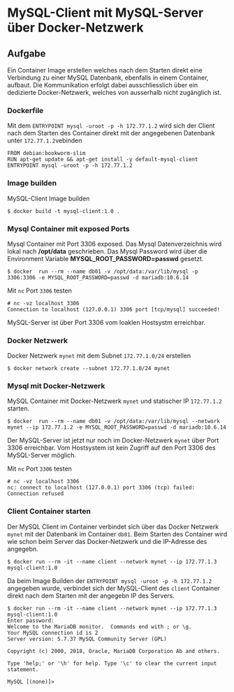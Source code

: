 # MySQL-Client mit MySQL-Server über Docker-Netzwerk

## Aufgabe
Ein Container Image erstellen welches nach dem Starten direkt eine Verbindung zu einer MySQL Datenbank, ebenfalls in einem Container, aufbaut. Die Kommunikation erfolgt dabei ausschliesslich über ein dedizierte Docker-Netzwerk, welches von ausserhalb nicht zugänglich ist.

### Dockerfile 

Mit dem `ENTRYPOINT mysql -uroot -p -h 172.77.1.2` wird sich der Client nach dem Starten des Container direkt mit der angegebenen Datenbank unter `172.77.1.2`vebinden

```
FROM debian:bookworm-slim
RUN apt-get update && apt-get install -y default-mysql-client
ENTRYPOINT mysql -uroot -p -h 172.77.1.2
```

### Image builden

MySQL-Client Image builden

    $ docker build -t mysql-client:1.0 .

### Mysql Container mit exposed Ports

Mysql Container mit Port 3306 exposed. Das Mysql Datenverzeichnis wird lokal nach **/opt/data** geschrieben. Das Mysql Password wird  über die Environment Variable **MYSQL_ROOT_PASSWORD=passwd** gesetzt.

    $ docker  run --rm --name db01 -v /opt/data:/var/lib/mysql -p 3306:3306 -e MYSQL_ROOT_PASSWORD=passwd -d mariadb:10.6.14

Mit `nc` Port `3306` testen

```
# nc -vz localhost 3306
Connection to localhost (127.0.0.1) 3306 port [tcp/mysql] succeeded!
```
MySQL-Server ist über Port 3306 vom loaklen Hostsystm erreichbar.


### Docker Netzwerk

Docker Netzwerk `mynet` mit dem Subnet `172.77.1.0/24` erstellen

    $ docker network create --subnet 172.77.1.0/24 mynet

### Mysql mit Docker-Netzwerk

MySQL Container mit Docker-Netzwerk `mynet` und statischer IP `172.77.1.2` starten.

    $ docker  run --rm --name db01 -v /opt/data:/var/lib/mysql --network mynet --ip 172.77.1.2 -e MYSQL_ROOT_PASSWORD=passwd -d mariadb:10.6.14

Der MySQL-Server ist jetzt nur noch im Docker-Netzwerk `mynet` über Port 3306 erreichbar. Vom Hostsystem ist kein Zugriff auf den Port 3306 des MySQL-Server möglich.

Mit `nc` Port `3306` testen

```
# nc -vz localhost 3306
nc: connect to localhost (127.0.0.1) port 3306 (tcp) failed: Connection refused
```

### Client Container starten

Der MySQL Client im Container verbindet sich über das Docker Netzwerk `mynet` mit der Datenbank im Container `db01`. 
Beim Starten des Container wird wie schon beim Server das Docker-Netzwerk und die IP-Adresse des angegebn.

    $ docker run --rm -it --name client --network mynet --ip 172.77.1.3 mysql-client:1.0

Da beim Image Builden der `ENTRYPOINT mysql -uroot -p -h 172.77.1.2` angegeben wurde, verbindet sich der MySQL-Client des `client` Container direkt nach dem Starten mit der angegebn IP des Servers.

```
$ docker run --rm -it --name client --network mynet --ip 172.77.1.3 mysql-client:1.0
Enter password: 
Welcome to the MariaDB monitor.  Commands end with ; or \g.
Your MySQL connection id is 2
Server version: 5.7.37 MySQL Community Server (GPL)

Copyright (c) 2000, 2018, Oracle, MariaDB Corporation Ab and others.

Type 'help;' or '\h' for help. Type '\c' to clear the current input statement.

MySQL [(none)]> 
```




